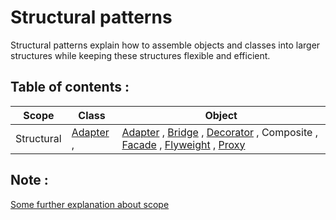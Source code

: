 ﻿# Structural patterns

Structural patterns explain how to assemble objects and classes into larger structures while keeping these structures flexible and efficient.

## Table of contents :

| Scope      | Class                  | Object                                                                                                                                              |
| ---------- | ---------------------- | --------------------------------------------------------------------------------------------------------------------------------------------------- |
| Structural | [Adapter](./Adapter) , | [Adapter](./Adapter) , [Bridge](./Bridge) , [Decorator](./Decorator) , Composite , [Facade](./Facade) , [Flyweight](./Flyweight) , [Proxy](./Proxy) |

## Note :

[Some further explanation about scope](../creational-patterns/README.md#note-)
